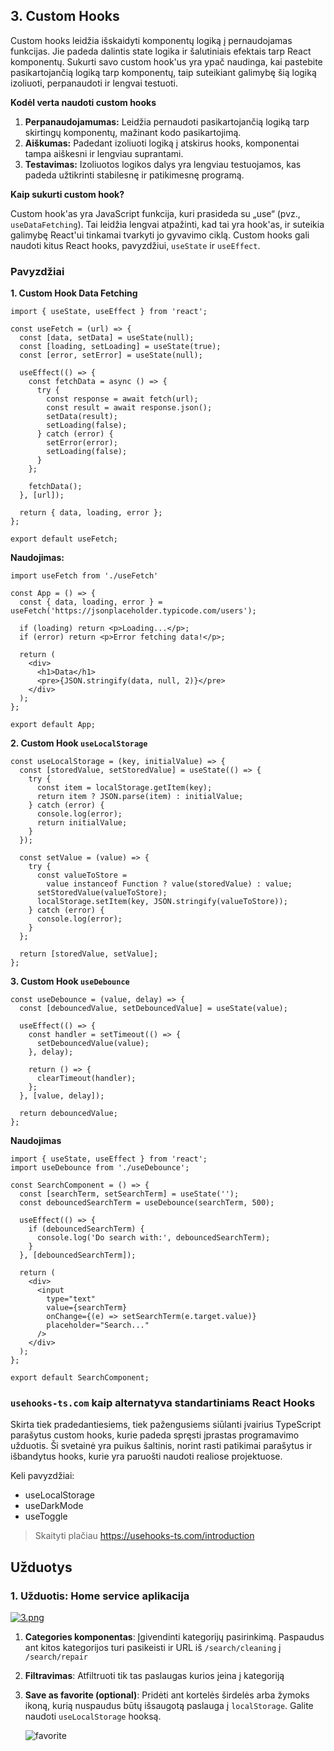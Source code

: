 ## 3. Custom Hooks


Custom hooks leidžia išskaidyti komponentų logiką į pernaudojamas funkcijas. Jie padeda dalintis state logika ir šalutiniais efektais tarp React komponentų. Sukurti savo custom hook'us yra ypač naudinga, kai pastebite pasikartojančią logiką tarp komponentų, taip suteikiant galimybę šią logiką izoliuoti, perpanaudoti ir lengvai testuoti.

**Kodėl verta naudoti custom hooks**

1.  **Perpanaudojamumas:** Leidžia pernaudoti pasikartojančią logiką tarp skirtingų komponentų, mažinant kodo pasikartojimą.
2.  **Aiškumas:** Padedant izoliuoti logiką į atskirus hooks, komponentai tampa aiškesni ir lengviau suprantami.
3.  **Testavimas:** Izoliuotos logikos dalys yra lengviau testuojamos, kas padeda užtikrinti stabilesnę ir patikimesnę programą.

**Kaip sukurti custom hook?**

Custom hook'as yra JavaScript funkcija, kuri prasideda su „use“ (pvz., `useDataFetching`). Tai leidžia lengvai atpažinti, kad tai yra hook'as, ir suteikia galimybę React'ui tinkamai tvarkyti jo gyvavimo ciklą. Custom hooks gali naudoti kitus React hooks, pavyzdžiui, `useState` ir `useEffect`.

### Pavyzdžiai

**1. Custom Hook Data Fetching**

	import { useState, useEffect } from 'react';

	const useFetch = (url) => {
	  const [data, setData] = useState(null);
	  const [loading, setLoading] = useState(true);
	  const [error, setError] = useState(null);

	  useEffect(() => {
	    const fetchData = async () => {
	      try {
	        const response = await fetch(url);
	        const result = await response.json();
	        setData(result);
	        setLoading(false);
	      } catch (error) {
	        setError(error);
	        setLoading(false);
	      }
	    };

	    fetchData();
	  }, [url]);

	  return { data, loading, error };
	};

	export default useFetch;

**Naudojimas:**

	import useFetch from './useFetch'

	const App = () => {
	  const { data, loading, error } = useFetch('https://jsonplaceholder.typicode.com/users');

	  if (loading) return <p>Loading...</p>;
	  if (error) return <p>Error fetching data!</p>;

	  return (
	    <div>
	      <h1>Data</h1>
	      <pre>{JSON.stringify(data, null, 2)}</pre>
	    </div>
	  );
	};

	export default App;

**2. Custom Hook `useLocalStorage`**

	const useLocalStorage = (key, initialValue) => {
	  const [storedValue, setStoredValue] = useState(() => {
	    try {
	      const item = localStorage.getItem(key);
	      return item ? JSON.parse(item) : initialValue;
	    } catch (error) {
	      console.log(error);
	      return initialValue;
	    }
	  });

	  const setValue = (value) => {
	    try {
	      const valueToStore =
	        value instanceof Function ? value(storedValue) : value;
	      setStoredValue(valueToStore);
	      localStorage.setItem(key, JSON.stringify(valueToStore));
	    } catch (error) {
	      console.log(error);
	    }
	  };

	  return [storedValue, setValue];
	};

**3. Custom Hook `useDebounce`**

	const useDebounce = (value, delay) => {
	  const [debouncedValue, setDebouncedValue] = useState(value);

	  useEffect(() => {
	    const handler = setTimeout(() => {
	      setDebouncedValue(value);
	    }, delay);

	    return () => {
	      clearTimeout(handler);
	    };
	  }, [value, delay]);

	  return debouncedValue;
	};

**Naudojimas**

	import { useState, useEffect } from 'react';
	import useDebounce from './useDebounce';

	const SearchComponent = () => {
	  const [searchTerm, setSearchTerm] = useState('');
	  const debouncedSearchTerm = useDebounce(searchTerm, 500);

	  useEffect(() => {
	    if (debouncedSearchTerm) {
	      console.log('Do search with:', debouncedSearchTerm);
	    }
	  }, [debouncedSearchTerm]);

	  return (
	    <div>
	      <input
	        type="text"
	        value={searchTerm}
	        onChange={(e) => setSearchTerm(e.target.value)}
	        placeholder="Search..."
	      />
	    </div>
	  );
	};

	export default SearchComponent;

###  `usehooks-ts.com` kaip alternatyva standartiniams React Hooks

Skirta tiek pradedantiesiems, tiek pažengusiems siūlanti įvairius TypeScript parašytus custom hooks, kurie padeda spręsti įprastas programavimo užduotis. Ši svetainė yra puikus šaltinis, norint rasti patikimai parašytus ir išbandytus hooks, kurie yra paruošti naudoti realiose projektuose.

Keli pavyzdžiai: 
- useLocalStorage
- useDarkMode
- useToggle

> Skaityti plačiau https://usehooks-ts.com/introduction

## Užduotys

### 1. Užduotis: Home service aplikacija

[![3.png](https://i.postimg.cc/K8nkLL5L/3.png)](https://postimg.cc/K188h1wv)

1.  **Categories komponentas**: Įgivendinti kategorijų pasirinkimą. Paspaudus ant kitos kategorijos turi pasikeisti ir URL iš `/search/cleaning` į `/search/repair`
    
2.  **Filtravimas**: Atfiltruoti tik tas paslaugas kurios įeina į kategoriją
    
3.  **Save as favorite (optional)**: Pridėti ant kortelės širdelės arba žymoks ikoną, kurią nuspaudus būtų išsaugotą paslauga į `localStorage`. Galite naudoti `useLocalStorage` hooksą. 
    
    ![favorite](https://cdn.dribbble.com/users/744984/screenshots/5465439/favorites-01.png)

